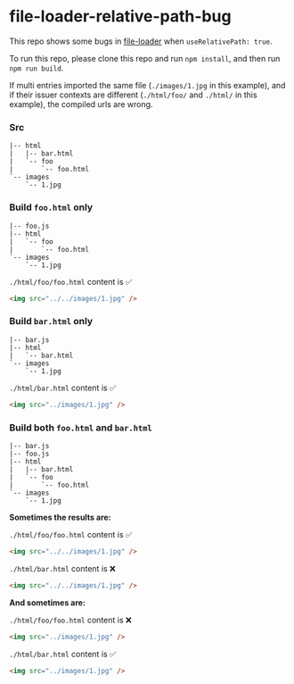 # file-loader-relative-path-bug

This repo shows some bugs in [file-loader](https://github.com/webpack-contrib/file-loader) when `useRelativePath: true`.

To run this repo, please clone this repo and run `npm install`, and then run `npm run build`.

If multi entries imported the same file (`./images/1.jpg` in this example), and if their issuer contexts are different (`./html/foo/` and `./html/` in this example), the compiled urls are wrong.


### Src

```
|-- html
|   |-- bar.html
|   `-- foo
|       `-- foo.html
`-- images
    `-- 1.jpg
```


### Build `foo.html` only

```
|-- foo.js
|-- html
|   `-- foo
|       `-- foo.html
`-- images
    `-- 1.jpg
```

`./html/foo/foo.html` content is ✅

```html
<img src="../../images/1.jpg" />
```


### Build `bar.html` only

```
|-- bar.js
|-- html
|   `-- bar.html
`-- images
    `-- 1.jpg
```

`./html/bar.html` content is ✅

```html
<img src="../images/1.jpg" />
```


### Build both `foo.html` and `bar.html`

```
|-- bar.js
|-- foo.js
|-- html
|   |-- bar.html
|   `-- foo
|       `-- foo.html
`-- images
    `-- 1.jpg
```

**Sometimes the results are:**

`./html/foo/foo.html` content is ✅

```html
<img src="../../images/1.jpg" />
```

`./html/bar.html` content is ❌

```html
<img src="../../images/1.jpg" />
```


**And sometimes are:**

`./html/foo/foo.html` content is ❌

```html
<img src="../images/1.jpg" />
```

`./html/bar.html` content is ✅

```html
<img src="../images/1.jpg" />
```


